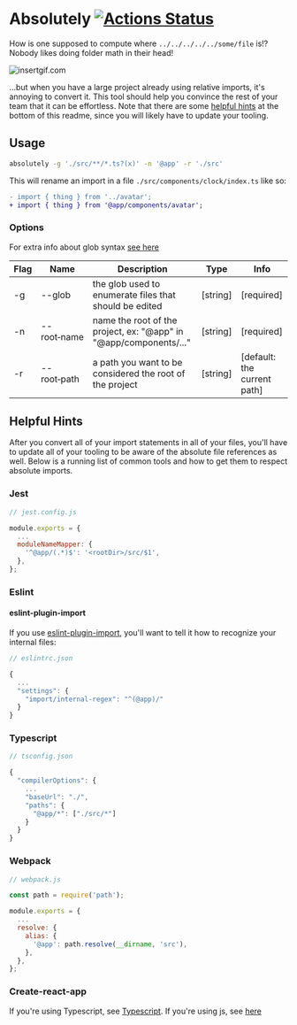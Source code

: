 # Absolutely [![Actions Status](https://github.com/matthandlersux/absolutely/workflows/CI/badge.svg)](https://github.com/matthandlersux/absolutely/actions)

How is one supposed to compute where `../../../../../some/file` is!? Nobody likes doing folder math in their head!

![insertgif.com](https://media0.giphy.com/media/ZThQqlxY5BXMc/200.gif)

...but when you have a large project already using relative imports, it's annoying to convert it. This
tool should help you convince the rest of your team that it can be effortless. Note that there are some
[helpful hints](#helpful-hints) at the bottom of this readme, since you will likely have to update your tooling.

## Usage

```bash
absolutely -g './src/**/*.ts?(x)' -n '@app' -r './src'
```

This will rename an import in a file `./src/components/clock/index.ts` like so:
```diff
- import { thing } from '../avatar';
+ import { thing } from '@app/components/avatar';
```

### Options

For extra info about glob syntax [see here](https://github.com/isaacs/node-glob#glob-primer)

| Flag | Name               | Description                                                       | Type     | Info                        |
| ---- | --------           | -----------                                                       | ----     | ----                        |
| -g   | --glob             | the glob used to enumerate files that should be edited            | [string] | [required]                  |
| -n   | --root&#x2011;name | name the root of the project, ex: "@app" in "@app/components/..." | [string] | [required]                  |
| -r   | --root&#x2011;path | a path you want to be considered the root of the project          | [string] | [default: the current path] |

## Helpful Hints

After you convert all of your import statements in all of your files, you'll have to update all of your tooling
to be aware of the absolute file references as well. Below is a running list of common tools and how to get them
to respect absolute imports.

### Jest

```js
// jest.config.js

module.exports = {
  ...
  moduleNameMapper: {
    '^@app/(.*)$': '<rootDir>/src/$1',
  },
};
```

### Eslint

#### eslint-plugin-import

If you use [eslint-plugin-import](https://github.com/benmosher/eslint-plugin-import), you'll want to tell
it how to recognize your internal files:

```js
// eslintrc.json

{
  ...
  "settings": {
    "import/internal-regex": "^(@app)/"
  }
}
```

### Typescript

```js
// tsconfig.json

{
  "compilerOptions": {
    ...
    "baseUrl": "./",
    "paths": {
      "@app/*": ["./src/*"]
    }
  }
}
```

### Webpack

```js
// webpack.js

const path = require('path');

module.exports = {
  ...
  resolve: {
    alias: {
      '@app': path.resolve(__dirname, 'src'),
    },
  },
};
```

### Create-react-app

If you're using Typescript, see [Typescript](#typescript). If you're using js, see
[here](https://create-react-app.dev/docs/importing-a-component/#absolute-imports)
